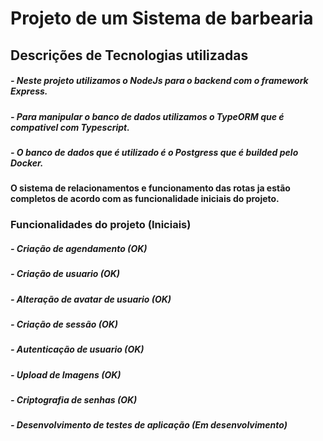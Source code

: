 # Projeto de um Sistema de barbearia

## Descrições de Tecnologias utilizadas


##### - Neste projeto utilizamos o NodeJs para o backend com o framework Express.
##### - Para manipular o banco de dados utilizamos o TypeORM que é compativel com Typescript.
##### - O banco de dados que é utilizado é o Postgress que é builded pelo Docker.

#### O sistema de relacionamentos e funcionamento das rotas ja estão completos de acordo com as funcionalidade iniciais do projeto.

### Funcionalidades do projeto (Iniciais)

##### - Criação de agendamento (OK)
##### - Criação de usuario (OK)
##### - Alteração de avatar de usuario (OK)
##### - Criação de sessão (OK)
##### - Autenticação de usuario (OK)
##### - Upload de Imagens (OK) 
##### - Criptografia de senhas (OK) 
##### - Desenvolvimento de testes de aplicação (Em desenvolvimento)
